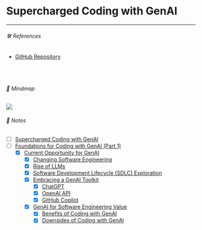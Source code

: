 # Supercharged Coding with GenAI

<hr>

###### 🛠️ References

- [GitHub Repository](https://github.com/PacktPublishing/Supercharged-Coding-with-Gen-AI)

<br><br>

###### 🧠 Mindmap

![](./assets/mindmap.png)

###### 📝 Notes

- [ ] [Supercharged Coding with GenAI](./notes/0_supercharged_coding_with_genai.md)
- [ ] [Foundations for Coding with GenAI (Part 1)](./notes/1_foundations_for_coding_with_genai_part_1.md)
  - [x] [Current Opportunity for GenAI](./notes/1_1_current_opportunity_for_genai.md)
    - [x] [Changing Software Engineering](./notes/1_1_1_changing_software_engineering.md)
    - [x] [Rise of LLMs](./notes/1_1_2_rise_of_llms.md)
    - [x] [Software Development Lifecycle (SDLC) Exploration](./notes/1_1_3_software_development_lifecycle_sdlc_exploration.md)
    - [x] [Embracing a GenAI Toolkit](./notes/1_1_4_embracing_a_genai_toolkit.md)
      - [x] [ChatGPT](./notes/1_1_4_1_chatgpt.md)
      - [x] [OpenAI API](./notes/1_1_4_2_openai_api.md)
      - [x] [GitHub Copilot](./notes/1_1_4_3_github_copilot.md)
    - [x] [GenAI for Software Engineering Value](./notes/1_1_5_genai_for_software_engineering_value.md)
      - [x] [Benefits of Coding with GenAI](./notes/1_1_5_1_benefits_of_coding_with_genai.md)
      - [x] [Downsides of Coding with GenAI](./notes/1_1_5_2_downsides_of_coding_with_genai.md)
